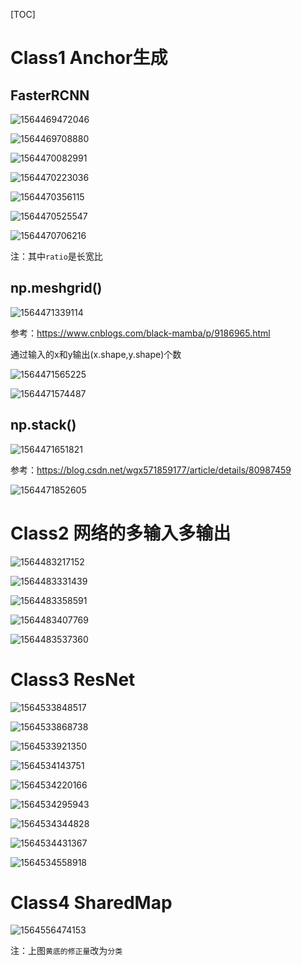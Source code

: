 [TOC]

# Class1 Anchor生成

## FasterRCNN 

![1564469472046](FasterRCNN.assets/1564469472046.png)

![1564469708880](FasterRCNN.assets/1564469708880.png)

![1564470082991](FasterRCNN.assets/1564470082991.png)

![1564470223036](FasterRCNN.assets/1564470223036.png)

![1564470356115](FasterRCNN.assets/1564470356115.png)

![1564470525547](FasterRCNN.assets/1564470525547.png)

![1564470706216](FasterRCNN.assets/1564470706216.png)

注：其中`ratio`是长宽比



## np.meshgrid()

![1564471339114](FasterRCNN.assets/1564471339114.png)

参考：https://www.cnblogs.com/black-mamba/p/9186965.html

通过输入的x和y输出(x.shape,y.shape)个数

![1564471565225](FasterRCNN.assets/1564471565225.png)

![1564471574487](FasterRCNN.assets/1564471574487.png)





## np.stack()

![1564471651821](FasterRCNN.assets/1564471651821.png)

参考：https://blog.csdn.net/wgx571859177/article/details/80987459

![1564471852605](FasterRCNN.assets/1564471852605.png)



# Class2 网络的多输入多输出

![1564483217152](FasterRCNN.assets/1564483217152.png)

![1564483331439](FasterRCNN.assets/1564483331439.png)

![1564483358591](FasterRCNN.assets/1564483358591.png)

![1564483407769](FasterRCNN.assets/1564483407769.png)

![1564483537360](FasterRCNN.assets/1564483537360.png)



# Class3 ResNet

![1564533848517](FasterRCNN.assets/1564533848517.png)

![1564533868738](FasterRCNN.assets/1564533868738.png)

![1564533921350](FasterRCNN.assets/1564533921350.png)

![1564534143751](FasterRCNN.assets/1564534143751.png)

![1564534220166](FasterRCNN.assets/1564534220166.png)

![1564534295943](FasterRCNN.assets/1564534295943.png)

![1564534344828](FasterRCNN.assets/1564534344828.png)

![1564534431367](FasterRCNN.assets/1564534431367.png)

![1564534558918](FasterRCNN.assets/1564534558918.png)



# Class4 SharedMap

![1564556474153](FasterRCNN.assets/1564556474153.png)

注：上图`黄底的修正量`改为`分类`

